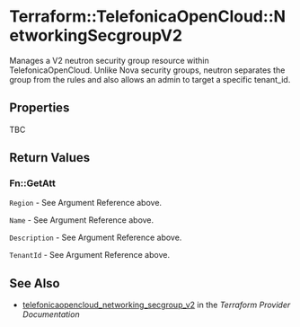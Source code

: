 # Terraform::TelefonicaOpenCloud::NetworkingSecgroupV2

Manages a V2 neutron security group resource within TelefonicaOpenCloud.
Unlike Nova security groups, neutron separates the group from the rules
and also allows an admin to target a specific tenant_id.

## Properties

TBC

## Return Values

### Fn::GetAtt

`Region` - See Argument Reference above.

`Name` - See Argument Reference above.

`Description` - See Argument Reference above.

`TenantId` - See Argument Reference above.

## See Also

* [telefonicaopencloud_networking_secgroup_v2](https://www.terraform.io/docs/providers/telefonicaopencloud/r/networking_secgroup_v2.html) in the _Terraform Provider Documentation_